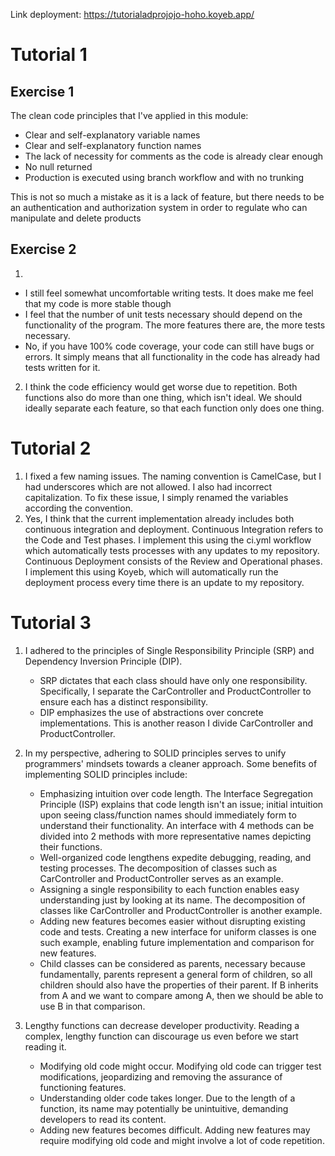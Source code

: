 Link deployment:
https://tutorialadprojojo-hoho.koyeb.app/

# Tutorial 1
## Exercise 1
The clean code principles that I've applied in this module:
* Clear and self-explanatory variable names
* Clear and self-explanatory function names
* The lack of necessity for comments as the code is already clear enough
* No null returned
* Production is executed using branch workflow and with no trunking

This is not so much a mistake as it is a lack of feature, but there needs to be an authentication and authorization system in order to regulate who can manipulate and delete products

## Exercise 2
1.
* I still feel somewhat uncomfortable writing tests. It does make me feel that my code is more stable though
* I feel that the number of unit tests necessary should depend on the functionality of the program. The more features there are, the more tests necessary.
* No, if you have 100% code coverage, your code can still have bugs or errors. It simply means that all functionality in the code has already had tests written for it.
2. I think the code efficiency would get worse due to repetition. Both functions also do more than one thing, which isn't ideal. We should ideally separate each feature, so that each function only does one thing.

# Tutorial 2
1. I fixed a few naming issues. The naming convention is CamelCase, but I had underscores which are not allowed. I also had incorrect capitalization. To fix these issue, I simply renamed the variables according the convention.
2. Yes, I think that the current implementation already includes both continuous integration and deployment. Continuous Integration refers to the Code and Test phases. I implement this using the ci.yml workflow which automatically tests processes with any updates to my repository. Continuous Deployment consists of the Review and Operational phases. I implement this using Koyeb, which will automatically run the deployment process every time there is an update to my repository.

# Tutorial 3
1. I adhered to the principles of Single Responsibility Principle (SRP) and Dependency Inversion Principle (DIP).

   - SRP dictates that each class should have only one responsibility. Specifically, I separate the CarController and ProductController to ensure each has a distinct responsibility.
   - DIP emphasizes the use of abstractions over concrete implementations. This is another reason I divide CarController and ProductController.

2. In my perspective, adhering to SOLID principles serves to unify programmers' mindsets towards a cleaner approach. Some benefits of implementing SOLID principles include:

   - Emphasizing intuition over code length. The Interface Segregation Principle (ISP) explains that code length isn't an issue; initial intuition upon seeing class/function names should immediately form to understand their functionality. An interface with 4 methods can be divided into 2 methods with more representative names depicting their functions.
   - Well-organized code lengthens expedite debugging, reading, and testing processes. The decomposition of classes such as CarController and ProductController serves as an example.
   - Assigning a single responsibility to each function enables easy understanding just by looking at its name. The decomposition of classes like CarController and ProductController is another example.
   - Adding new features becomes easier without disrupting existing code and tests. Creating a new interface for uniform classes is one such example, enabling future implementation and comparison for new features.
   - Child classes can be considered as parents, necessary because fundamentally, parents represent a general form of children, so all children should also have the properties of their parent. If B inherits from A and we want to compare among A, then we should be able to use B in that comparison.

3. Lengthy functions can decrease developer productivity. Reading a complex, lengthy function can discourage us even before we start reading it.
   - Modifying old code might occur. Modifying old code can trigger test modifications, jeopardizing and removing the assurance of functioning features.
   - Understanding older code takes longer. Due to the length of a function, its name may potentially be unintuitive, demanding developers to read its content.
   - Adding new features becomes difficult. Adding new features may require modifying old code and might involve a lot of code repetition.